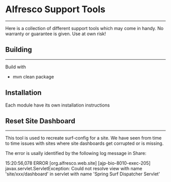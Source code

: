 # Alfresco Support Tools
------------------------

Here is a collection of different support tools which may come in handy. No warranty or guarantee is given. Use at own risk!

## Building
-----------
Build with

* mvn clean package

## Installation 
Each module have its own installation instructions

## Reset Site Dashboard
-----------------------
This tool is used to recreate surf-config for a site. We have seen from time to time issues with sites where site dashboards get corrupted or is missing.

The error is usally identified by the following log message in Share:

15:20:56,078 ERROR [org.alfresco.web.site] [ajp-bio-8010-exec-205] javax.servlet.ServletException: Could not resolve view with name 'site/xxx/dashboard' in servlet with name 'Spring Surf Dispatcher Servlet'
